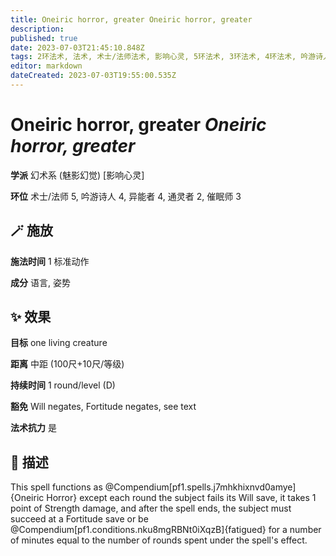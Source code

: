 ```yaml
---
title: Oneiric horror, greater Oneiric horror, greater
description: 
published: true
date: 2023-07-03T21:45:10.848Z
tags: 2环法术, 法术, 术士/法师法术, 影响心灵, 5环法术, 3环法术, 4环法术, 吟游诗人法术, 异能者法术, 催眠师法术, 通灵者法术, 幻术系, 魅影幻觉
editor: markdown
dateCreated: 2023-07-03T19:55:00.535Z
---
```


# **Oneiric horror, greater** *Oneiric horror, greater*

**学派** 幻术系 (魅影幻觉) \[影响心灵\] 

**环位** 术士/法师 5, 吟游诗人 4, 异能者 4, 通灵者 2, 催眠师 3

## 🪄 施放

**施法时间** 1 标准动作

**成分** 语言, 姿势

## ✨ 效果 

**目标** one living creature 

**距离** 中距 (100尺+10尺/等级)  

**持续时间** 1 round/level (D) 

**豁免** Will negates, Fortitude negates, see text

**法术抗力** 是

## 📖 描述

This spell functions as @Compendium[pf1.spells.j7mhkhixnvd0amye]{Oneiric Horror} except each round the subject fails its Will save, it takes 1 point of Strength damage, and after the spell ends, the subject must succeed at a Fortitude save or be @Compendium[pf1.conditions.nku8mgRBNt0iXqzB]{fatigued} for a number of minutes equal to the number of rounds spent under the spell's effect.
    